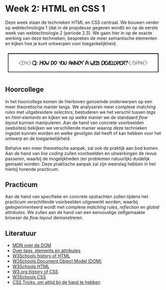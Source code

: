 # Week 2: HTML en CSS 1

Deze week staan de technieken HTML en CSS centraal. We bouwen verder op webtechnologie 1 (dat in de propdeuse gegeven wordt) en op de eerste week van webtechnologie 2 (periode 2.3). We gaan hier in op de exacte werking van deze technieken, bespreken de meer semantische elementen en kijken hoe je kunt ontwerpen voor toegankelijkheid. 

![How do you annoy a web developer? xkcd 1144](../imgs/annoy.png)

## Hoorcollege

In het hoorcollege komen de hierboven genoemde onderwerpen op een meer theoretische manier langs. We analyseren meer complexe *matching rules* met uitgebreidere *selectors*, bestuderen we het verschil tussen *tags* en *html-elements* en kijken we op welke manier we de standaard *flow layout* kunnen manipuleren. Aan de hand van concrete voorbeelden (websites) bekijken we verschillende manier waarop deze technieken ingezet kunnen worden en welke gevolgen dat heeft of kan hebben voor het ontwerp en de toegankelijkheid. 

Behalve een meer theoretische aanpak, zal ook de praktijk aan bod komen. Aan de hand van *live coding* zullen voorbeelden en uitwerkingen de revue passeren, waarbij de mogelijkheden (en problemen natuurlijk) duidelijk gemaakt worden. Deze praktische aanpak zal zijn weerslag hebben in het hierbij horende practicum.

## Practicum

Aan de hand van specifieke en concrete opdrachten zullen tijdens het practicum verschillende voorbeelden uitgewerkt worden, waarbij geëxperimenteerd wordt met complexe *matching rules*, *reflection* en *global attributes*. We zullen aan de hand van een eenvoudige zelfgemaakte browser de *flow layout* demonstreren.

## Literatuur

- [MDN over de DOM](https://developer.mozilla.org/en-US/docs/Web/API/Document_Object_Model/Introduction)
- [Over tags, elements en attributes](https://www.geeksforgeeks.org/tags-vs-elements-vs-attributes-in-html/)
- [W3Schools history of HTML](https://www.w3schools.in/html-tutorial/history/)
- [W3Schools Document Object Model (DOM)](https://www.w3schools.com/js/js_htmldom.asp)
- [W3Schools HTML](https://www.w3schools.com/html/)
- [W3.org history of CSS](https://www.w3.org/Style/CSS20/history.html)
- [W3Schools CSS](https://www.w3schools.com/css/)
- [CSS Tricks, om altijd bij de hand te hebben](https://css-tricks.com/)